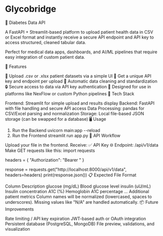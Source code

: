 # Glycobridge
🧬 Diabetes Data API

A FastAPI + Streamlit-based platform to upload patient health data in CSV or Excel format and instantly receive a secure API endpoint and API key to access structured, cleaned tabular data.

Perfect for medical data apps, dashboards, and AI/ML pipelines that require easy integration of custom patient data.

🚀 Features

📁 Upload .csv or .xlsx patient datasets via a simple UI
🔑 Get a unique API key and endpoint per upload
🧹 Automatic data cleaning and standardization
🔒 Secure access to data via API key authentication
🧪 Designed for use in platforms like NexFlow or custom Python pipelines
🧰 Tech Stack

Frontend: Streamlit for simple upload and results display
Backend: FastAPI with file handling and secure API access
Data Processing: pandas for CSV/Excel parsing and normalization
Storage: Local file-based JSON storage (can be swapped for a database)
🖥️ Usage

1. Run the Backend
uvicorn main:app --reload
2. Run the Frontend
streamlit run app.py
🔄 API Workflow

Upload your file in the frontend.
Receive:
✅ API Key
🌐 Endpoint: /api/v1/data
Make GET requests like this:
import requests

headers = {
    "Authorization": "Bearer <your-api-key>"
}

response = requests.get("http://localhost:8000/api/v1/data", headers=headers)
print(response.json())
📋 Expected File Format

Column	Description
glucose (mg/dL)	Blood glucose level
insulin (uU/mL)	Insulin concentration
A1C (%)	Hemoglobin A1C percentage
...	Additional patient metrics
Column names will be normalized (lowercased, spaces to underscores). Missing values like "N/A" are handled automatically.
📦 Future Improvements

Rate limiting / API key expiration
JWT-based auth or OAuth integration
Persistent database (PostgreSQL, MongoDB)
File preview, validations, and visualization
